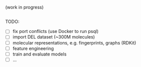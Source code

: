 (work in progress)
##

TODO:
- [ ] fix port conflicts (use Docker to run psql)
- [ ] import DEL dataset (~300M molecules)
- [ ] molecular representations, e.g. fingerprints, graphs (RDKit)
- [ ] feature engineering
- [ ] train and evaluate models
- [ ] ... 